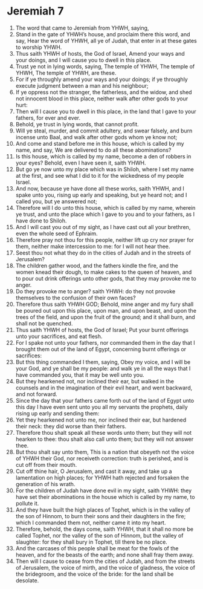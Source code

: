 ﻿# Jeremiah 7
1. The word that came to Jeremiah from YHWH, saying, 
2. Stand in the gate of YHWH’s house, and proclaim there this word, and say, Hear the word of YHWH, all ye of Judah, that enter in at these gates to worship YHWH. 
3. Thus saith YHWH of hosts, the God of Israel, Amend your ways and your doings, and I will cause you to dwell in this place. 
4. Trust ye not in lying words, saying, The temple of YHWH, The temple of YHWH, The temple of YHWH, are these. 
5. For if ye throughly amend your ways and your doings; if ye throughly execute judgment between a man and his neighbour; 
6. If ye oppress not the stranger, the fatherless, and the widow, and shed not innocent blood in this place, neither walk after other gods to your hurt: 
7. Then will I cause you to dwell in this place, in the land that I gave to your fathers, for ever and ever. 
8.  Behold, ye trust in lying words, that cannot profit. 
9. Will ye steal, murder, and commit adultery, and swear falsely, and burn incense unto Baal, and walk after other gods whom ye know not; 
10. And come and stand before me in this house, which is called by my name, and say, We are delivered to do all these abominations? 
11. Is this house, which is called by my name, become a den of robbers in your eyes? Behold, even I have seen it, saith YHWH. 
12. But go ye now unto my place which was in Shiloh, where I set my name at the first, and see what I did to it for the wickedness of my people Israel. 
13. And now, because ye have done all these works, saith YHWH, and I spake unto you, rising up early and speaking, but ye heard not; and I called you, but ye answered not; 
14. Therefore will I do unto this house, which is called by my name, wherein ye trust, and unto the place which I gave to you and to your fathers, as I have done to Shiloh. 
15. And I will cast you out of my sight, as I have cast out all your brethren, even the whole seed of Ephraim. 
16. Therefore pray not thou for this people, neither lift up cry nor prayer for them, neither make intercession to me: for I will not hear thee. 
17.  Seest thou not what they do in the cities of Judah and in the streets of Jerusalem? 
18. The children gather wood, and the fathers kindle the fire, and the women knead their dough, to make cakes to the queen of heaven, and to pour out drink offerings unto other gods, that they may provoke me to anger. 
19. Do they provoke me to anger? saith YHWH: do they not provoke themselves to the confusion of their own faces? 
20. Therefore thus saith YHWH GOD; Behold, mine anger and my fury shall be poured out upon this place, upon man, and upon beast, and upon the trees of the field, and upon the fruit of the ground; and it shall burn, and shall not be quenched. 
21.  Thus saith YHWH of hosts, the God of Israel; Put your burnt offerings unto your sacrifices, and eat flesh. 
22. For I spake not unto your fathers, nor commanded them in the day that I brought them out of the land of Egypt, concerning burnt offerings or sacrifices: 
23. But this thing commanded I them, saying, Obey my voice, and I will be your God, and ye shall be my people: and walk ye in all the ways that I have commanded you, that it may be well unto you. 
24. But they hearkened not, nor inclined their ear, but walked in the counsels and in the imagination of their evil heart, and went backward, and not forward. 
25. Since the day that your fathers came forth out of the land of Egypt unto this day I have even sent unto you all my servants the prophets, daily rising up early and sending them: 
26. Yet they hearkened not unto me, nor inclined their ear, but hardened their neck: they did worse than their fathers. 
27. Therefore thou shalt speak all these words unto them; but they will not hearken to thee: thou shalt also call unto them; but they will not answer thee. 
28. But thou shalt say unto them, This is a nation that obeyeth not the voice of YHWH their God, nor receiveth correction: truth is perished, and is cut off from their mouth. 
29.  Cut off thine hair, O Jerusalem, and cast it away, and take up a lamentation on high places; for YHWH hath rejected and forsaken the generation of his wrath. 
30. For the children of Judah have done evil in my sight, saith YHWH: they have set their abominations in the house which is called by my name, to pollute it. 
31. And they have built the high places of Tophet, which is in the valley of the son of Hinnom, to burn their sons and their daughters in the fire; which I commanded them not, neither came it into my heart. 
32.  Therefore, behold, the days come, saith YHWH, that it shall no more be called Tophet, nor the valley of the son of Hinnom, but the valley of slaughter: for they shall bury in Tophet, till there be no place. 
33. And the carcases of this people shall be meat for the fowls of the heaven, and for the beasts of the earth; and none shall fray them away. 
34. Then will I cause to cease from the cities of Judah, and from the streets of Jerusalem, the voice of mirth, and the voice of gladness, the voice of the bridegroom, and the voice of the bride: for the land shall be desolate. 
